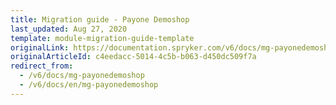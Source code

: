 ```yaml
---
title: Migration guide - Payone Demoshop
last_updated: Aug 27, 2020
template: module-migration-guide-template
originalLink: https://documentation.spryker.com/v6/docs/mg-payonedemoshop
originalArticleId: c4eedacc-5014-4c5b-b063-d450dc509f7a
redirect_from:
  - /v6/docs/mg-payonedemoshop
  - /v6/docs/en/mg-payonedemoshop
---
```



